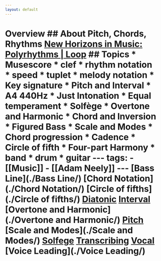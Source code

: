 ```yaml
---
layout: default
---
```


# Overview  ## About Pitch, Chords, Rhythms [New Horizons in Music: Polyrhythms | Loop](./https://www.youtube.com/watch?v=JiNKlhspdKg)    ## Topics * Musescore   * clef * rhythm notation   * speed   * tuplet * melody notation   * Key signature * Pitch and Interval   * A4 440Hz   * Just Intonation   * Equal temperament * Solfège * Overtone and Harmonic * Chord and Inversion * Figured Bass * Scale and Modes * Chord progression * Cadence * Circle of fifth * Four-part Harmony * band * drum * guitar   --- tags:   - [[Music]]   - [[Adam Neely]]    ---  [Bass Line](./Bass Line/)   [Chord Notation](./Chord Notation/)   [Circle of fifths](./Circle of fifths/)   [Diatonic](./Diatonic/)   [Interval](./Interval/)   [Overtone  and Harmonic](./Overtone  and Harmonic/)   [Pitch](./Pitch/)   [Scale and Modes](./Scale and Modes/)   [Solfege](./Solfege/)   [Transcribing](./Transcribing/)   [Vocal](./Vocal/)   [Voice Leading](./Voice Leading/)  
